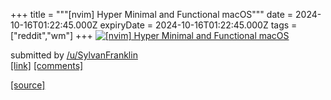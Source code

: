 +++
title = """[nvim] Hyper Minimal and Functional macOS"""
date = 2024-10-16T01:22:45.000Z
expiryDate = 2024-10-16T01:22:45.000Z
tags = ["reddit","wm"]
+++
[![[nvim] Hyper Minimal and Functional macOS](https://preview.redd.it/gxyi7mwss0vd1.png?width=640&crop=smart&auto=webp&s=fe5e826f2bbfae8a2144c2a377758face6f74e87 "[nvim] Hyper Minimal and Functional macOS")](https://www.reddit.com/r/unixporn/comments/1g4nu5o/nvim_hyper_minimal_and_functional_macos/)

submitted by [/u/SylvanFranklin](https://www.reddit.com/user/SylvanFranklin)  
[\[link\]](https://i.redd.it/gxyi7mwss0vd1.png) [\[comments\]](https://www.reddit.com/r/unixporn/comments/1g4nu5o/nvim_hyper_minimal_and_functional_macos/)

[[source]](https://www.reddit.com/r/unixporn/comments/1g4nu5o/nvim_hyper_minimal_and_functional_macos/)
